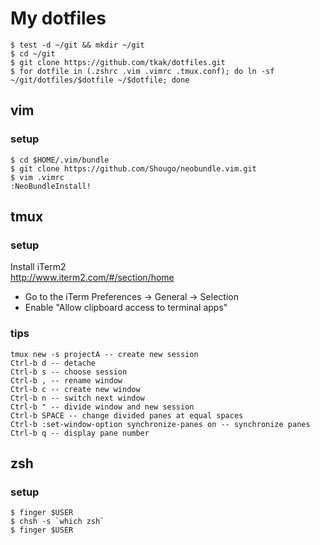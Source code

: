 My dotfiles
===========

    $ test -d ~/git && mkdir ~/git
    $ cd ~/git
    $ git clone https://github.com/tkak/dotfiles.git
    $ for dotfile in (.zshrc .vim .vimrc .tmux.conf); do ln -sf ~/git/dotfiles/$dotfile ~/$dotfile; done

vim 
---
### setup

    $ cd $HOME/.vim/bundle
    $ git clone https://github.com/Shougo/neobundle.vim.git
    $ vim .vimrc
    :NeoBundleInstall!

tmux
----
### setup
Install iTerm2  
<http://www.iterm2.com/#/section/home>
- Go to the iTerm Preferences -> General -> Selection 
- Enable "Allow clipboard access to terminal apps"

### tips

    tmux new -s projectA -- create new session
    Ctrl-b d -- detache
    Ctrl-b s -- choose session
    Ctrl-b , -- rename window
    Ctrl-b c -- create new window
    Ctrl-b n -- switch next window
    Ctrl-b " -- divide window and new session
    Ctrl-b SPACE -- change divided panes at equal spaces
    Ctrl-b :set-window-option synchronize-panes on -- synchronize panes
    Ctrl-b q -- display pane number

zsh
---
### setup

    $ finger $USER
    $ chsh -s `which zsh`
    $ finger $USER

